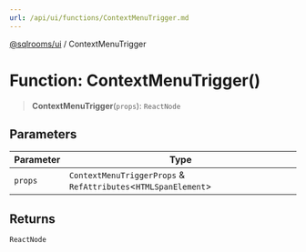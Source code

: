 ```yaml
---
url: /api/ui/functions/ContextMenuTrigger.md
---
```

[@sqlrooms/ui](../index.md) / ContextMenuTrigger

# Function: ContextMenuTrigger()

> **ContextMenuTrigger**(`props`): `ReactNode`

## Parameters

| Parameter | Type |
| ------ | ------ |
| `props` | `ContextMenuTriggerProps` & `RefAttributes`<`HTMLSpanElement`> |

## Returns

`ReactNode`
